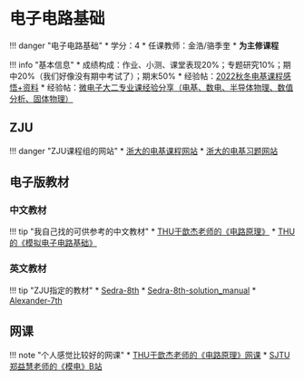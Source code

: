# 电子电路基础

!!! danger "电子电路基础"
    * 学分：4
    * 任课教师：金浩/骆季奎
    * **为主修课程**

!!! info "基本信息"
    * 成绩构成：作业、小测、课堂表现20%；专题研究10%；期中20%（我们好像没有期中考试了）；期末50%
    * 经验帖：[2022秋冬电基课程感悟+资料](https://www.cc98.org/topic/5510850)
    * 经验帖：[微电子大二专业课经验分享（电基、数电、半导体物理、数值分析、固体物理）](https://www.cc98.org/topic/5930229)


## ZJU
!!! danger "ZJU课程组的网站"
    * [浙大的电基课程网站](http://10.105.5.75/CourseMaterials/WebHome)
    * [浙大的电基习题网站](https://bc0403.github.io/EC2022/)

## 电子版教材

### 中文教材
!!! tip "我自己找的可供参考的中文教材"
	* [THU于歆杰老师的《电路原理》](https://pan.baidu.com/s/1Kj5SwZx690LLSJGxt9YtjQ?pwd=w3b2 )
	* [THU的《模拟电子电路基础》](https://pan.baidu.com/s/12Sqah7ZDSGh9ox1TuGQ4jQ?pwd=iqps )


### 英文教材
!!! tip "ZJU指定的教材"
	* [Sedra-8th](https://pan.baidu.com/s/1BRII9mIMyxAxxdUjb1QRdA?pwd=gwv0)
	* [Sedra-8th-solution_manual](https://pan.baidu.com/s/1Ewf-tZb4-kDqAci9o6UstQ?pwd=gk11 )
	* [Alexander-7th](https://pan.baidu.com/s/1yy1epzIjQ1ImoKJtAGlVPA?pwd=9kl1 )

## 网课
!!! note "个人感觉比较好的网课"
    * [THU于歆杰老师的《电路原理》网课](https://www.icourses.cn/web/sword/portal/shareDetails?&cId=2980#/course/chapter)
    * [SJTU郑益慧老师的《模电》B站](https://www.bilibili.com/video/BV1Gt411b7Zq/?spm_id_from=333.999.0.0&vd_source=4bf1953b0a6ee0abff2d699f545186cb)


